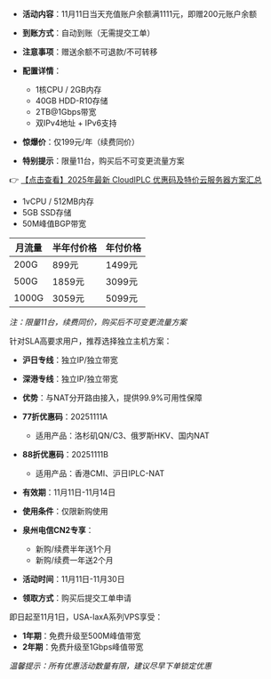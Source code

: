 

- **活动内容**：11月11日当天充值账户余额满1111元，即赠200元账户余额
- **到账方式**：自动到账（无需提交工单）
- **注意事项**：赠送余额不可退款/不可转移

- **配置详情**：
  - 1核CPU / 2GB内存
  - 40GB HDD-R10存储
  - 2TB@1Gbps带宽
  - 双IPv4地址 + IPv6支持
- **惊爆价**：仅199元/年（续费同价）
- **特别提示**：限量11台，购买后不可变更流量方案

👉 [【点击查看】2025年最新 CloudIPLC 优惠码及特价云服务器方案汇总](https://bit.ly/cloudiplc)

- 1vCPU / 512MB内存
- 5GB SSD存储
- 50M峰值BGP带宽

| 月流量 | 半年付价格 | 年付价格 |
|--------|------------|----------|
| 200G   | 899元      | 1499元   |
| 500G   | 1859元     | 3099元   |
| 1000G  | 3059元     | 5099元   |

*注：限量11台，续费同价，购买后不可变更流量方案*

针对SLA高要求用户，推荐选择独立主机方案：
- **沪日专线**：独立IP/独立带宽
- **深港专线**：独立IP/独立带宽
- **优势**：与NAT分开路由接入，提供99.9%可用性保障

- **77折优惠码**：20251111A
  - 适用产品：洛杉矶QN/C3、俄罗斯HKV、国内NAT
- **88折优惠码**：20251111B
  - 适用产品：香港CMI、沪日IPLC-NAT
- **有效期**：11月11日-11月14日
- **使用条件**：仅限新购使用

- **泉州电信CN2专享**：
  - 新购/续费半年送1个月
  - 新购/续费一年送2个月
- **活动时间**：11月11日-11月30日
- **领取方式**：购买后提交工单申请

即日起至11月1日，USA-laxA系列VPS享受：
- **1年期**：免费升级至500M峰值带宽
- **2年期**：免费升级至1Gbps峰值带宽

*温馨提示：所有优惠活动数量有限，建议尽早下单锁定优惠*

